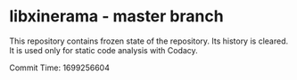 # libxinerama - master branch

This repository contains frozen state of the repository.
Its history is cleared. It is used only for static code
analysis with Codacy.

Commit Time: 1699256604